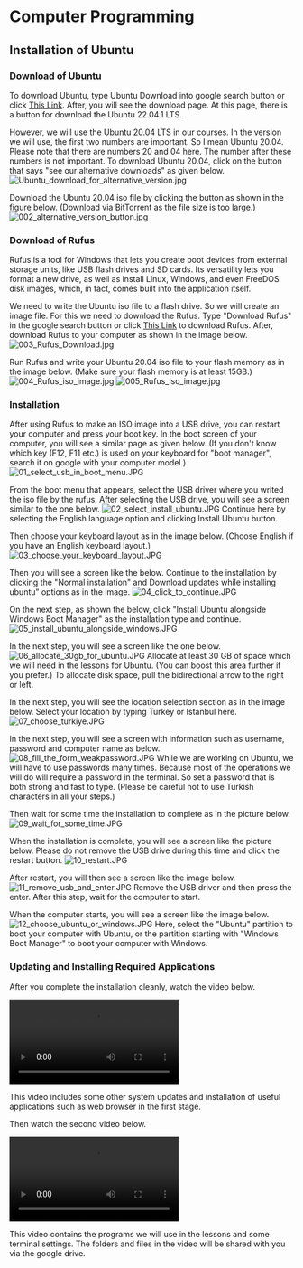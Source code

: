 # Computer Programming
## Installation of Ubuntu
### Download of Ubuntu
To download Ubuntu, type Ubuntu Download into google search button or click [This Link](https://ubuntu.com/download/desktop).
After, you will see the download page. 
At this page, there is a button for download the Ubuntu 22.04.1 LTS. 

However, we will use the Ubuntu 20.04 LTS in our courses. 
In the version we will use, the first two numbers are important. So I mean Ubuntu 20.04. Please note that there are numbers 20 and 04 here. The number after these numbers is not important.
To download Ubuntu 20.04, click on the button that says "see our alternative downloads" as given below.
![Ubuntu_download_for_alternative_version.jpg](./figures/Ubuntu_download_for_alternative_version.jpg)

Download the Ubuntu 20.04 iso file by clicking the button as shown in the figure below. (Download via BitTorrent as the file size is too large.) 
![002_alternative_version_button.jpg](./figures/002_alternative_version_button.jpg)

### Download of Rufus
Rufus is a tool for Windows that lets you create boot devices from external storage units, like USB flash drives and SD cards. Its versatility lets you format a new drive, as well as install Linux, Windows, and even FreeDOS disk images, which, in fact, comes built into the application itself.

We need to write the Ubuntu iso file to a flash drive. So we will create an image file. For this we need to download the Rufus.
Type "Download Rufus" in the google search button or click [This Link](https://rufus.ie/en/) to download Rufus.
After, download Rufus to your computer as shown in the image below.
![003_Rufus_Download.jpg](./figures/003_Rufus_Download.jpg)

Run Rufus and write your Ubuntu 20.04 iso file to your flash memory as in the image below. (Make sure your flash memory is at least 15GB.)
![004_Rufus_iso_image.jpg](./figures/004_Rufus_iso_image.jpg)
![005_Rufus_iso_image.jpg](./figures/005_Rufus_iso_image.jpg)

### Installation
After using Rufus to make an ISO image into a USB drive, you can restart your computer and press your boot key.
In the boot screen of your computer, you will see a similar page as given below.  (If you don't know which key (F12, F11 etc.) is used on your keyboard for "boot manager", search it on google with your computer model.)
![01_select_usb_in_boot_menu.JPG](./figures/01_select_usb_in_boot_menu.JPG)

From the boot menu that appears, select the USB driver where you writed the iso file by the rufus.
After selecting the USB drive, you will see a screen similar to the one below. 
![02_select_install_ubuntu.JPG](./figures/02_select_install_ubuntu.JPG)
Continue here by selecting the English language option and clicking Install Ubuntu button.

Then choose your keyboard layout as in the image below. (Choose English if you have an English keyboard layout.)
![03_choose_your_keyboard_layout.JPG](./figures/03_choose_your_keyboard_layout.JPG)

Then you will see a screen like the below. Continue to the installation by clicking the "Normal installation" and Download updates while installing ubuntu" options as in the image.
![04_click_to_continue.JPG](./figures/04_click_to_continue.JPG)

On the next step, as shown the below, click "Install Ubuntu alongside Windows Boot Manager" as the installation type and continue.
![05_install_ubuntu_alongside_windows.JPG](./figures/05_install_ubuntu_alongside_windows.JPG)

In the next step, you will see a screen like the one below.
![06_allocate_30gb_for_ubuntu.JPG](./figures/06_allocate_30gb_for_ubuntu.JPG)
Allocate at least 30 GB of space which we will need in the lessons for Ubuntu. (You can boost this area further if you prefer.)
To allocate disk space, pull the bidirectional arrow to the right or left.

In the next step, you will see the location selection section as in the image below. Select your location by typing Turkey or Istanbul here.
![07_choose_turkiye.JPG](./figures/07_choose_turkiye.JPG)

In the next step, you will see a screen with information such as username, password and computer name as below.
![08_fill_the_form_weakpassword.JPG](./figures/08_fill_the_form_weakpassword.JPG)
While we are working on Ubuntu, we will have to use passwords many times. Because most of the operations we will do will require a password in the terminal. So set a password that is both strong and fast to type. (Please be careful not to use Turkish characters in all your steps.)

Then wait for some time the installation to complete as in the picture below.
![09_wait_for_some_time.JPG](./figures/09_wait_for_some_time.JPG)

When the installation is complete, you will see a screen like the picture below. Please do not remove the USB drive during this time and click the restart button. 
![10_restart.JPG](./figures/10_restart.JPG)

After restart, you will then see a screen like the image below.
![11_remove_usb_and_enter.JPG](./figures/11_remove_usb_and_enter.JPG)
Remove the USB driver and then press the enter. 
After this step, wait for the computer to start.

When the computer starts, you will see a screen like the image below. 
![12_choose_ubuntu_or_windows.JPG](./figures/12_choose_ubuntu_or_windows.JPG)
Here, select the "Ubuntu" partition to boot your computer with Ubuntu, or the partition starting with "Windows Boot Manager" to boot your computer with Windows. 

### Updating and Installing Required Applications

After you complete the installation cleanly, watch the video below. 

![01_ubuntu_installation-2022-09-28_12.27.29.mp4](./videos/01_ubuntu_installation-2022-09-28_12.27.29.mp4)

This video includes some other system updates and installation of useful applications such as web browser in the first stage.

Then watch the second video below.

![02_terminal_setting-2022-09-28_12.36.40.mp4](./videos/02_terminal_setting-2022-09-28_12.36.40.mp4)

This video contains the programs we will use in the lessons and some terminal settings. The folders and files in the video will be shared with you via the google drive.
